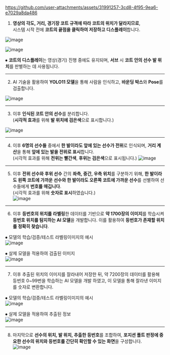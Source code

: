 


https://github.com/user-attachments/assets/31991257-3cd8-4f95-9ea6-e7029a8da486



1. **영상의 각도, 거리, 경기장 코트 규격에 따라 코트의 위치가 달라지므로**,  
시스템 시작 전에 **코트의 끝점을 클릭하여 저장하고 디스플레이**합니다.

![image](https://github.com/user-attachments/assets/69e17c0d-8e1f-442c-8d2c-aa343d8a2751)

![image](https://github.com/user-attachments/assets/1f8cef7a-cbf8-4a66-9a8e-2e25bb1985da)

⦁ **코트의 디스플레이**는 영상(경기) 진행 중에도 유지되며, **서브** 시 **코트 안의 선수 발 위치**를 판별하는 데 사용됩니다.

---

2. AI 기술을 활용하여 **YOLO11 모델**을 통해 사람을 인식하고, **바운딩 박스**와 **Pose**를 검출합니다.  

![image](https://github.com/user-attachments/assets/37ae584c-5153-4918-bb19-1f23c87fa8f5)

---

3. 이후 **인식된 코트 안의 선수**를 분리합니다.  
(**시각적 효과**를 위해 **발 위치에 검은색**으로 표시합니다.)

![image](https://github.com/user-attachments/assets/78f497e7-7163-4654-ad91-d2b0690b5a37)

---

4. 이후 **6명의 선수들** 중에서 **한 발이라도 앞에 있는 선수가 전위**로 인식되며, **거리 계산**을 통해 **앞에 있는 발을 전위로 표시**합니다.  
(시각적 효과를 위해 **전위는 빨간색**, **후위는 검은색**으로 표시됩니다.)
![image](https://github.com/user-attachments/assets/226d522e-b847-40bf-b702-e9d6dc74746a)

---

5. 이후 **전위 선수와 후위 선수** 간의 **좌측, 중간, 우측 위치**를 구분하기 위해, **한 발이라도 왼쪽 코트에 가까운 선수와 한 발이라도 오른쪽 코트에 가까운 선수**를 선별하여 선수들에게 **번호를 매깁니다**.  
(시각적 효과를 위해 **숫자로 표시**하였습니다.)  
![image](https://github.com/user-attachments/assets/78e1959b-c467-46dc-94d3-1051110c0bfb)

---

6. 이후 **등번호의 위치를 라벨링**한 데이터를 기반으로 **약 1700장의 이미지**를 학습시켜 **등번호 위치를 탐지하는 AI 모델**을 개발합니다. 이를 활용하여 **등번호가 존재할 위치를 정확히 찾습니다**.  

⦁ 모델의 학습/검증/테스트 라벨링이미지의 예시  
![image](https://github.com/user-attachments/assets/cc8e256a-2c51-4d80-8737-3fcffc98e668)

⦁ 살제 모델을 적용하여 검출된 이미지  
![image](https://github.com/user-attachments/assets/60b4c327-bc31-4176-a096-03eaf988e96d)

---

7. 이후 추출된 위치의 이미지를 잘라내어 저장한 뒤, 약 7200장의 데이터를 활용해 등번호 0~99번을 학습하는 AI 모델을 개발 하였고, 이 모델을 통해 잘라낸 이미지를 숫자로 변환합니다.  

⦁ 모델의 학습/검증/테스트 라벨링이미지의 예시  
![image](https://github.com/user-attachments/assets/d0ea6f7e-1d70-433f-8795-8e6d606ff0b9)

⦁ 살제 모델을 적용하여 추출된 정보  
![image](https://github.com/user-attachments/assets/8bf6873f-1928-4fd0-9682-cd39e13dfb83) 

---

8. 마지막으로 **선수의 위치, 발 위치, 추출한 등번호**를 조합하여, **포지션 폴트 판정에 중요한 선수의 위치와 등번호를 간단히 확인할 수 있는 화면**을 구성합니다.  
![image](https://github.com/user-attachments/assets/953b9517-2c13-4209-9efc-c2378b76f088)




